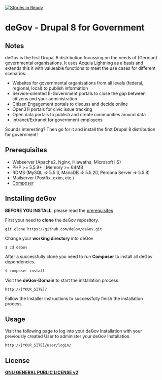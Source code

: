 [![Stories in Ready](https://badge.waffle.io/deGov/deGov.png?label=ready&title=Ready)](https://waffle.io/deGov/deGov)

# deGov - Drupal 8 for Government

## Notes

deGov is the first Drupal 8 distribution focussing on the needs of (German) governmental organisations. It uses Acquia Lightning as a basis and extends this it with valueable functions to meet the use cases for different scenarios:

- Websites for governmental organisations from all levels (federal, regional, local) to publish information
- Service-oriented E-Government portals to close the gap between citizens and your administration
- Citizen Engagement portals to discuss and decide online
- Open311 portals for civic issue tracking
- Open data portals to publish and create communities around data
- Intranet/Extranet for government employees

Sounds interesting? Then go for it and install the first Drupal 8 distribution for government!

## Prerequisites

- Webserver (Apache2, Nginx, Hiawatha, Microsoft IIS)
- PHP >= 5.5.9+ | Memory >= 64MB
- RDMS (MySQL => 5.5.3, MariaDB => 5.5.20, Percona Server => 5.5.8)
- Mailserver (Postfix, exim, etc.)
- [Composer](https://getcomposer.org/download/ "https://getcomposer.org/download/")

## Installing deGov

**BEFORE YOU INSTALL:** please read the [prerequisites](#prerequisites)

First your need to **clone** the deGov repository.
```
git clone https://github.com/deGov/deGov.git
```

Change your **working directory** into deGov
```
$ cd deGov
```

After a successfully clone you need to run **Composer** to install all deGov dependencies.
```bash
$ composer install
```

Visit the **deGov-Domain** to start the installation process.
```
http://[YOUR_SITE]/
```
Follow the Installer instructions to successfully finish the installation process.

## Usage
Visit the following page to log into your deGov Installation with your previously created User to administer your deGov Installation.
```
http://[YOUR_SITE]/user/login/
``` 

## License
[**GNU GENERAL PUBLIC LICENSE v2**](https://www.gnu.org/licenses/old-licenses/gpl-2.0.en.html "visit GPLv2 website")
